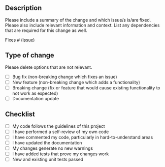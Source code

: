 ## Description

Please include a summary of the change and which issue/s is/are fixed. Please also include relevant information and context. List any dependencies that are required for this change as well.

Fixes # (issue)

## Type of change

Please delete options that are not relevant.

- [ ] Bug fix (non-breaking change which fixes an issue)
- [ ] New feature (non-breaking change which adds a functionality)
- [ ] Breaking change (fix or feature that would cause existing functionality to not work as expected)
- [ ] Documentation update

## Checklist

- [ ] My code follows the guidelines of this project
- [ ] I have performed a self-review of my own code
- [ ] I have commented my code, particularly in hard-to-understand areas
- [ ] I have updated the documentation
- [ ] My changes generate no new warnings
- [ ] I have added tests that prove my changes work
- [ ] New and existing unit tests passed
